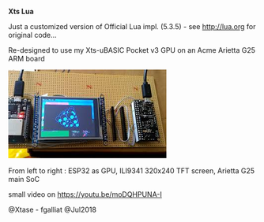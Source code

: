 **Xts Lua**

Just a customized version of Official Lua impl. (5.3.5) - see http://lua.org for original code...



Re-designed to use my Xts-uBASIC Pocket v3 GPU on an Acme Arietta G25 ARM board

![My Current Dev Board](pictures/XtsLua.jpg)

From left to right : ESP32 as GPU, ILI9341 320x240 TFT screen, Arietta G25 main SoC





small video on https://youtu.be/moDQHPUNA-I



@Xtase - fgalliat @Jul2018